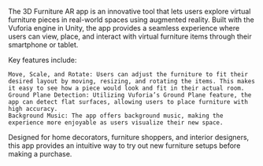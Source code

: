 The 3D Furniture AR app is an innovative tool that lets users explore virtual furniture pieces in real-world spaces using augmented reality. Built with the Vuforia engine in Unity, the app provides a seamless experience where users can view, place, and interact with virtual furniture items through their smartphone or tablet.

Key features include:

    Move, Scale, and Rotate: Users can adjust the furniture to fit their desired layout by moving, resizing, and rotating the items. This makes it easy to see how a piece would look and fit in their actual room.
    Ground Plane Detection: Utilizing Vuforia’s Ground Plane feature, the app can detect flat surfaces, allowing users to place furniture with high accuracy.
    Background Music: The app offers background music, making the experience more enjoyable as users visualize their new space.

Designed for home decorators, furniture shoppers, and interior designers, this app provides an intuitive way to try out new furniture setups before making a purchase.
